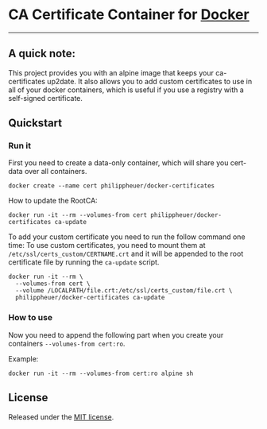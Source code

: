 # CA Certificate Container for [Docker](https://www.docker.com/)

--------

## A quick note:

This project provides you with an alpine image that keeps your ca-certificates up2date. It also allows you to add custom certificates to use in all of your docker containers, which is useful if you use a registry with a self-signed certificate.

## Quickstart

### Run it

First you need to create a data-only container, which will share you cert-data over all containers.

```
docker create --name cert philippheuer/docker-certificates
```

How to update the RootCA:

```
docker run -it --rm --volumes-from cert philippheuer/docker-certificates ca-update
```

To add your custom certificate you need to run the follow command one time:
To use custom certificates, you need to mount them at `/etc/ssl/certs_custom/CERTNAME.crt` and it will be appended to the root certificate file by running the `ca-update` script.
```
docker run -it --rm \
  --volumes-from cert \
  --volume /LOCALPATH/file.crt:/etc/ssl/certs_custom/file.crt \
  philippheuer/docker-certificates ca-update
```

### How to use
Now you need to append the following part when you create your containers `--volumes-from cert:ro`.

Example:
```
docker run -it --rm --volumes-from cert:ro alpine sh
```

## License

Released under the [MIT license](./LICENSE).
